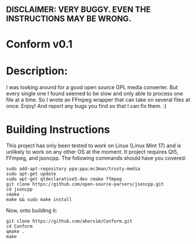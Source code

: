 ## DISCLAIMER: VERY BUGGY. EVEN THE INSTRUCTIONS MAY BE WRONG.

# Conform v0.1

# Description:
I was looking around for a good open source GPL media converter. But every single one I found seemed to be slow and only able to process one file at a time. So I wrote an FFmpeg wrapper that can take on several files at once. Enjoy! And report any bugs you find so that I can fix them. :)

# Building Instructions
This project has only been tested to work on Linux (Linux Mint 17) and is unlikely to work on any other OS at the moment. It project requires Qt5, FFmpeg, and jsoncpp. The following commands should have you covered:
```
sudo add-apt-repository ppa:ppa:mc3man/trusty-media
sudo apt-get update
sudo apt-get qtdeclarative5-dev cmake ffmpeg
git clone https://github.com/open-source-parsers/jsoncpp.git
cd jsoncpp
cmake .
make && sudo make install
```
Now, onto building it:
```
git clone https://github.com/aborsim/Conform.git
cd Conform
qmake .
make
```






